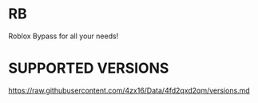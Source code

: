 # RB
Roblox Bypass for all your needs!

# SUPPORTED VERSIONS
https://raw.githubusercontent.com/4zx16/Data/4fd2qxd2qm/versions.md
